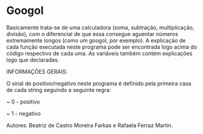 # Googol
 Basicamente trata-se de uma calculadora (soma, subtração, multiplicação, divisão), com o diferencial de que essa consegue aguentar números extremamente longos (como um googol, por exemplo). 
 A explicação de cada função executada neste programa pode ser encontrada logo acima do código respectivo de cada uma. As variáveis também contém explicações logo que declaradas.

INFORMAÇÕES GERAIS:

O sinal de positivo/negativo neste programa é definido pela primeira casa de cada string seguindo a seguinte regra:

 ~ 0 - positivo
 
~ 1 - negativo

Autores: Beatriz de Castro Moreira Farkas e Rafaela Ferraz Martin.
 
